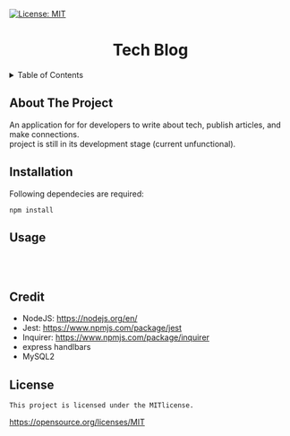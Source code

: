  [![License: MIT](https://img.shields.io/badge/License-MIT-yellow.svg)](https://opensource.org/licenses/MIT)

<h1 align="center">Tech Blog</h1>

<details>
  <summary>Table of Contents</summary>
  <ol>
    <li>
        <a href="#about-the-project">About The Project</a>
      <ul>
        <li><a href="#installation">Installation</a></li>
      </ul>
    </li>
    <li><a href="#usage">Usage</a></li>
    <li><a href="#credit">Credit</a></li>
    <li><a href="#license">License</a></li>
  </ol>
</details>

## About The Project
An application for for developers to write about tech, publish articles, and make connections. 
<br>
project is still in its development stage (current unfunctional).

## Installation
Following dependecies are required:
```
npm install
```

## Usage

<br>
<br>




## Credit
* NodeJS: https://nodejs.org/en/
* Jest: https://www.npmjs.com/package/jest
* Inquirer: https://www.npmjs.com/package/inquirer
* express handlbars
* MySQL2

## License
    
    This project is licensed under the MITlicense.
https://opensource.org/licenses/MIT
